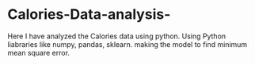 # Calories-Data-analysis-
Here I have analyzed the Calories data using python.
Using Python liabraries like numpy, pandas, sklearn.
making the model to find minimum mean square error.
